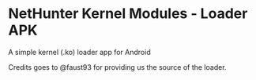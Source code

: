 # NetHunter Kernel Modules - Loader APK

A simple kernel (.ko) loader app for Android

Credits goes to @faust93 for providing us the source of the loader.

